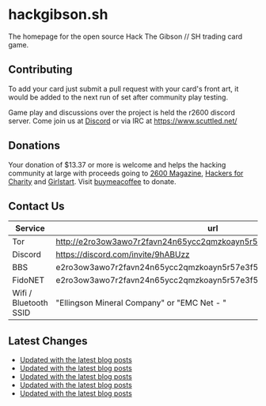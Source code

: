 # hackgibson.sh
The homepage for the open source Hack The Gibson // SH trading card game.


## Contributing

To add your card just submit a pull request with your card's front art, it would be added to the next run of set after community play testing.

Game play and discussions over the project is held the r2600 discord server. Come join us at [Discord](https://discord.com/invite/9hABUzz) or via IRC at https://www.scuttled.net/


## Donations

Your donation of $13.37 or more is welcome and helps the hacking community at large with proceeds going to [2600 Magazine](https://2600.com/), [Hackers for Charity](https://hackersforcharity.org) and [Girlstart](https://girlstart.org).  Visit [buymeacoffee](https://www.buymeacoffee.com/hackgibson.sh) to donate.


## Contact Us

Service | url
-|-
Tor | http://e2ro3ow3awo7r2favn24n65ycc2qmzkoayn5r57e3f56nvjwdcgg32ad.onion
Discord | https://discord.com/invite/9hABUzz
BBS | e2ro3ow3awo7r2favn24n65ycc2qmzkoayn5r57e3f56nvjwdcgg32ad.onion:23
FidoNET | e2ro3ow3awo7r2favn24n65ycc2qmzkoayn5r57e3f56nvjwdcgg32ad.onion:24554
Wifi / Bluetooth SSID | "Ellingson Mineral Company" or "EMC Net - <fidonet address>"

## Latest Changes
<!-- BLOG-POST-LIST:START -->
- [Updated with the latest blog posts](https://github.com/DFW2600/hackgibson.sh/commit/1ee59b0b689b179bf7473f2f64b10ff3ff86fd35)
- [Updated with the latest blog posts](https://github.com/DFW2600/hackgibson.sh/commit/5a89dc4a49f090863126b4cb1915b2eed78b4099)
- [Updated with the latest blog posts](https://github.com/DFW2600/hackgibson.sh/commit/f12b7c8b69951dcbea0c93d11777f6a9049276e1)
- [Updated with the latest blog posts](https://github.com/DFW2600/hackgibson.sh/commit/07d1730fee719c0613e2a76877aba61ad1eed8f1)
- [Updated with the latest blog posts](https://github.com/DFW2600/hackgibson.sh/commit/46d8e8a61890bfb8efaf3c98ebb68ab41699f11b)
<!-- BLOG-POST-LIST:END -->
